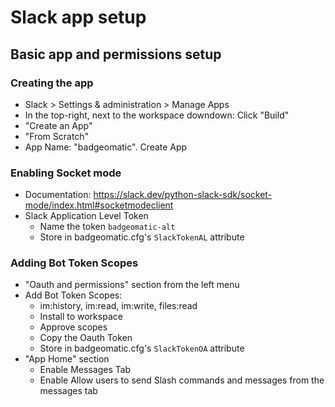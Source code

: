 # Slack app setup
## Basic app and permissions setup
### Creating the app
* Slack > Settings & administration > Manage Apps
* In the top-right, next to the workspace downdown: Click "Build"
* "Create an App"
* "From Scratch"
* App Name: "badgeomatic".  Create App
### Enabling Socket mode
* Documentation: https://slack.dev/python-slack-sdk/socket-mode/index.html#socketmodeclient
* Slack Application Level Token 
  * Name the token `badgeomatic-alt`
  * Store in badgeomatic.cfg's `SlackTokenAL` attribute
### Adding Bot Token Scopes
* "Oauth and permissions" section from the left menu
* Add Bot Token Scopes:
  * im:history, im:read, im:write, files:read
  * Install to workspace
  * Approve scopes
  * Copy the Oauth Token
  * Store in badgeomatic.cfg's `SlackTokenOA` attribute
* "App Home" section
  * Enable Messages Tab
  * Enable Allow users to send Slash commands and messages from the messages tab
